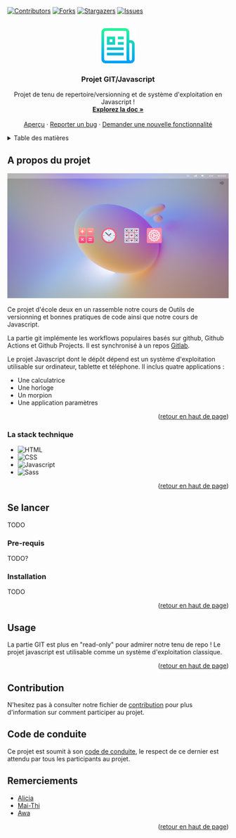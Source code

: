 <a name="readme-top"></a>

[![Contributors][contributors-shield]][contributors-url]
[![Forks][forks-shield]][forks-url]
[![Stargazers][stars-shield]][stars-url]
[![Issues][issues-shield]][issues-url]



<!-- PROJECT LOGO -->
<!-- Test -->
<br />
<div align="center">
  <a href="https://github.com/maithi-trandiep/Project-GIT/">
    <img src="readme/logo.png" alt="Logo" width="80" height="80">
  </a>

<h3 align="center">Projet GIT/Javascript</h3>

  <p align="center">
    Projet de tenu de repertoire/versionning et de système d'exploitation en Javascript !
    <br />
    <a href="https://github.com/maithi-trandiep/Project-GIT/"><strong>Explorez la doc »</strong></a>
    <br />
    <br />
    <a href="https://github.com/maithi-trandiep/Project-GIT/">Aperçu</a> <!-- TODO !-->
    ·
    <a href="https://github.com/maithi-trandiep/Project-GIT/issues">Reporter un bug</a>
    ·
    <a href="https://github.com/maithi-trandiep/Project-GIT/issues">Demander une nouvelle fonctionnalité</a>
  </p>
</div>




<details>
  <summary>Table des matières</summary>
  <ol>
    <li>
      <a href="#a-propos-du-projet">A propos du projet</a>
      <ul>
        <li><a href="#la-stack-technique">La stack technique</a></li>
      </ul>
    </li>
    <li>
      <a href="#se-lancer">Se lancer</a>
      <ul>
        <li><a href="#pre-requis">Pre-requis</a></li>
        <li><a href="#installation">Installation</a></li>
      </ul>
    </li>
    <li><a href="#usage">Usage</a></li>
    <li><a href="#contribution">Contribution</a></li>
    <li><a href="#code-de-conduite">Code de conduite</a></li>
    <li><a href="#remerciements">Remerciements</a></li>
  </ol>
</details>




## A propos du projet

[![Product Name Screen Shot][product-screenshot]](https://example.com) <!-- TODO !-->

Ce projet d'école deux en un rassemble notre cours de Outils de versionning et bonnes pratiques de code ainsi que notre cours de Javascript.

La partie git implémente les workflows populaires basés sur github, Github Actions et Github Projects. Il est synchronisé à un repos [Gitlab](gitlab.com).

Le projet Javascript dont le dépôt dépend est un système d'exploitation utilisable sur ordinateur, tablette et téléphone. Il inclus quatre applications :
- Une calculatrice
- Une horloge
- Un morpion
- Une application paramètres

<p align="right">(<a href="#readme-top">retour en haut de page</a>)</p>



### La stack technique

* ![HTML][HTML-img]
* ![CSS][CSS-img]
* ![Javascript][Javascript-img]
* ![Sass][Sass-img]

<p align="right">(<a href="#readme-top">retour en haut de page</a>)</p>




## Se lancer

TODO

### Pre-requis

TODO?

### Installation

TODO

<p align="right">(<a href="#readme-top">retour en haut de page</a>)</p>



<!-- USAGE EXAMPLES -->
## Usage

La partie GIT est plus en "read-only" pour admirer notre tenu de repo ! Le projet javascript est utilisable comme un système d'exploitation classique.

<p align="right">(<a href="#readme-top">retour en haut de page</a>)</p>



<!-- CONTRIBUTING -->
## Contribution

N'hesitez pas à consulter notre fichier de [contribution](CONTRIBUTING.md) pour plus d'information sur comment participer au projet.

## Code de conduite

Ce projet est soumit à son [code de conduite](CODE_OF_CONDUCT.md), le respect de ce dernier est attendu par tous les participants au projet.

## Remerciements

* [Alicia](https://github.com/Aliciasaci)
* [Mai-Thi](https://github.com/maithi-trandiep/)
* [Awa](https://github.com/londones/)

<p align="right">(<a href="#readme-top">retour en haut de page</a>)</p>


[contributors-shield]: https://img.shields.io/github/contributors/maithi-trandiep/Project-GIT.svg?style=for-the-badge
[contributors-url]: https://github.com/maithi-trandiep/Project-GIT/graphs/contributors
[forks-shield]: https://img.shields.io/github/forks/maithi-trandiep/Project-GIT.svg?style=for-the-badge
[forks-url]: https://github.com/maithi-trandiep/Project-GIT/network/members
[stars-shield]: https://img.shields.io/github/stars/maithi-trandiep/Project-GIT.svg?style=for-the-badge
[stars-url]: https://github.com/maithi-trandiep/Project-GIT/stargazers
[issues-shield]: https://img.shields.io/github/issues/maithi-trandiep/Project-GIT.svg?style=for-the-badge
[issues-url]: https://github.com/maithi-trandiep/Project-GIT/issues
[product-screenshot]: readme/screenshotJS.png
[Javascript-img]: https://img.shields.io/badge/-Javascript-F7DF1E?logo=javascript&logoColor=white&style=for-the-badge
[HTML-img]: https://img.shields.io/badge/-html-E34F26?logo=html5&logoColor=white&style=for-the-badge
[CSS-img]: https://img.shields.io/badge/-CSS-1572B6?logo=css3&logoColor=white&style=for-the-badge
[Sass-img]: https://img.shields.io/badge/-Sass-CC6699?logo=sass3&logoColor=white&style=for-the-badge